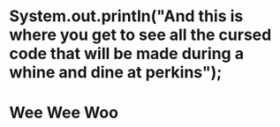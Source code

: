 # System.out.println("And this is where you get to see all the cursed code that will be made during a whine and dine at perkins");

# Wee Wee Woo
